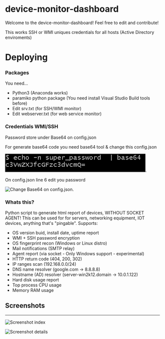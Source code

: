 # device-monitor-dashboard

Welcome to the device-monitor-dashboard! Feel free to edit and contribute!


This works SSH or WMI uniques credentials for all hosts (Active Directory enviroments)


# Deploying

### Packages


You need...

- Python3 (Anaconda works)
- paramiko python package (You need install Visual Studio Build tools before)
- Edit srv.txt (for SSH/WMI monitor)
- Edit webserver.txt (for web service monitor)



### Credentials WMI/SSH

Password store under Base64 on config.json

For generate base64 code you need base64 tool & change this config.json



![Generate Base64 string](/img/base64-tool.png "Generate Base64 string").

On config.json line 6 edit you password

![Change Base64 on config.json](/img/password-config-json "Change Base64 on config.json").


### Whats this?

Python script to generate html report of devices, WITHOUT SOCKET AGENT!
This can be used for for servers, networking equipment, IOT devices, anything that's "pingable".
Supports:

 * OS version buid, install date, uptime report
 * WMI + SSH password encryption
 * OS fingerprint recon (Windows or Linux distro)
 * Mail notifications (SMTP relay)
 * Agent report (via socket - Only Windows support - experimental) 
 * HTTP return code (404, 200, 302)
 * IP ranges scan (192.168.0.0/24)
 * DNS name resolver (google.com -> 8.8.8.8)
 * Hostname (AD) resolver (server-win2k12.domain -> 10.0.1.122)
 * Hard disk usage report
 * Top process CPU usage
 * Memory RAM usage


## Screenshots
---
![Screenshot index](https://i.imgur.com/TPZsef6.png)

![Screenshot details](https://i.imgur.com/PbmueJq.png)
